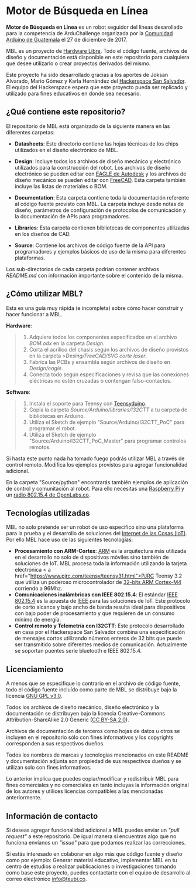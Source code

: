 Motor de Búsqueda en Línea
==========================
**Motor de Búsqueda en Línea** es un robot seguidor del líneas desarollado para la competencia de ArduChallenge organizada por la <a href="https://www.facebook.com/ArduinoGuatemala/">Comunidad Arduino de Guatemala</a> el 27 de diciembre de 2017.

MBL es un proyecto de <a href="https://www.oshwa.org/definition/spanish/">Hardware Libre</a>. Todo el código fuente, archivos de diseño y documentación está disponible en este repositorio para cualquiera que desee utilizarlo o crear proyectos derivados del mismo.

Este proyecto ha sido desarrollado gracias a los aportes de Joksan Alvarado, Mario Gómez y Karla Hernández del <a href="http://hackerspace.teubi.co/">Hackerspace San Salvador</a>. El equipo del Hackerspace espera que este proyecto pueda ser replicado y utilizado para fines educativos en donde sea necesario.

¿Qué contiene este repositorio?
-------------------------------
El repositorio de MBL está organizado de la siguiente manera en las diferentes carpetas:

- **Datasheets**: Este directorio contiene las hojas técnicas de los chips utilizados en el diseño electrónico de MBL. 

- **Design**: Incluye todos los archivos de diseño mecánico y electrónico utilizados para la construcción del robot. Los archivos de diseño electrónico se pueden editar con <a href="https://www.autodesk.com/products/eagle/overview">EAGLE de Autodesk</a> y los archivos de diseño mecánico se pueden editar con <a href="https://www.freecadweb.org/">FreeCAD</a>. Esta carpeta también incluye las listas de materiales o BOM.

- **Documentation**: Esta carpeta contiene toda la documentación referente al código fuente provisto con MBL. La carpeta incluye desde notas de diseño, parámetros de configuración de protocolos de comunicación y la documentación de APIs para programadores.

- **Libraries**: Esta carpeta contienen bibliotecas de componentes utilizadas en los diseños de CAD.

- **Source**: Contiene los archivos de código fuente de la API para programadores y ejemplos básicos de uso de la misma para diferentes plataformas.

Los sub-directorios de cada carpeta podrían contener archivos *README.md* con información importante sobre el contenido de la misma.

¿Cómo utilizar MBL?
-------------------
Esta es una guía muy rápida (e incompleta) sobre cómo hacer construir y hacer funcionar a MBL.

**Hardware**:
>1. Adquiere todos los componentes especificados en el archivo *BOM.odx* en la carpeta *Design*.
>2. Corta el acrílico del chasis según los archivos de diseño provistos en la carpeta >*Desing/FreeCAD/SVG corte laser*.
>3. Fabrica las PCBs y ensambla según archivos de diseño en *Design/eagle*.
>4. Conecta todo según especificaciones y revisa que las conexiones eléctricas no estén cruzadas o contengan falso-contactos.

**Software**:
>1. Instala el soporte para Teensy con <a href="https://www.pjrc.com/teensy/td_download.html">Teensyduino</a>.
>2. Copia la carpeta *Source/Arduino/libraries/I32CTT* a tu carpeta de bibliotecas en Arduino.
>3. Utiliza el Sketch de ejemplo "Source/Arduino/I32CTT_PoC" para programar el robot.
>4. Utiliza el Sketch de ejemplo "Source/Arduino/I32CTT_PoC_Master" para programar controles remotos.

Si hasta este punto nada ha tomado fuego podrás utilizar MBL a través de control remoto. Modifica los ejemplos provistos para agregar funcionalidad adicional.

En la carpeta "Source/python" encontrarás también ejemplos de aplicación de control y comunitación al robot. Para ello necesitas una <a href="https://www.raspberrypi.org/">Raspberry Pi</a> y un <a href="http://openlabs.co/OSHW/Raspberry-Pi-802.15.4-radio">radio 802.15.4 de OpenLabs.co</a>.

Tecnologías utilizadas
----------------------
MBL no solo pretende ser un robot de uso específico sino una plataforma para la prueba y el desarrollo de soluciones del <a href="https://es.wikipedia.org/wiki/Internet_de_las_cosas">Internet de las Cosas (IoT)</a>. Por ello MBL hace uso de las siguientes tecnologías:

* **Procesamiento con ARM-Cortex**: <a href="https://www.arm.com/">ARM</a> es la arquitectura más utilizada en el desarrollo no solo de dispositivos móviles sino también de soluciones de IoT. MBL procesa toda la información utilizando la tarjeta electrónica < a href="https://www.pjrc.com/teensy/teensy31.html">PJRC Teensy 3.2</a> que utiliza un poderoso microcontrolador de <a href="https://www.nxp.com/products/processors-and-microcontrollers/arm-based-processors-and-mcus/kinetis-cortex-m-mcus/k-seriesperformancem4/k2x-usb/kinetis-k20-100-mhz-full-speed-usb-mixed-signal-integration-microcontrollers-based-on-arm-cortex-m4-core:K20_100">32-bits ARM Cortex-M4</a> corriendo a 96Mhz.
* **Comunicaciones inalámbricas con IEEE 802.15.4**: El estándar <a href="https://en.wikipedia.org/wiki/IEEE_802.15.4">IEEE 802.15.4</a> es la apuesta de <a href="https://www.ieee.org/index.html">IEEE</a> para las soluciones de IoT. Este protocolo de corto alcance y bajo ancho de banda resulta ideal para dispositivos con bajo poder de procesamiento y que requieren de un consumo mínimo de energía.
* **Control remoto y Telemetría con I32CTT**: Este protocolo desarrollado en casa por el Hackerspace San Salvador combina una especificación de mensajes cortos utilizando números enteros de 32 bits que puede ser transmitido sobre diferentes medios de comunicación. Actualmente se soportan puentes serie bluetooth e IEEE 802.15.4.

Licenciamiento
--------------
A menos que se especifique lo contrario en el archivo de código fuente, todo el código fuente incluído como parte de MBL se distribuye bajo la licencia <a href="https://www.gnu.org/licenses/gpl-3.0.en.html">GNU GPL v3.0</a>.

Todos los archivos de diseño mecánico, diseño electrónico y la documentación se distribuyen bajo la licencia Creative-Commons Attribution-ShareAlike 2.0 Generic (<a href="https://creativecommons.org/licenses/by-sa/2.0/">CC BY-SA 2.0</a>).

Archivos de documentación de terceros como hojas de datos u otros se incluyen en el repositorio sólo con fines informativos y los copyrights corresponden a sus respectivos dueños.

Todos los nombres de marcas y tecnologías mencionados en este README y documentación adjunta son propiedad de sus respectivos dueños y se utilizan solo con fines informativos.

Lo anterior implica que puedes copiar/modificar y redistribuir MBL para fines comerciales y no comerciales en tanto incluyas la información original de los autores y utilices licencias compatibles a las mencionadas anteriormente.

Información de contacto
-----------------------
Si deseas agregar funcionalidad adicional a MBL puedes enviar un *"pull request"* a este repositorio. De igual manera si encuentras algo que no funciona envíanos un *"issue"* para que podamos realizar las correcciones.

Si estás interesado en colaborar en algo más que código fuente y diseño como por ejemplo: Generar material educativo, implementar MBL en tu centro de estudios o realizar publicaciones o investigaciones tomando como base este proyecto, puedes contactarte con el equipo de desarrollo al correo electrónico <a href="mailto:info@teubi.co">info@teubi.co</a>.

